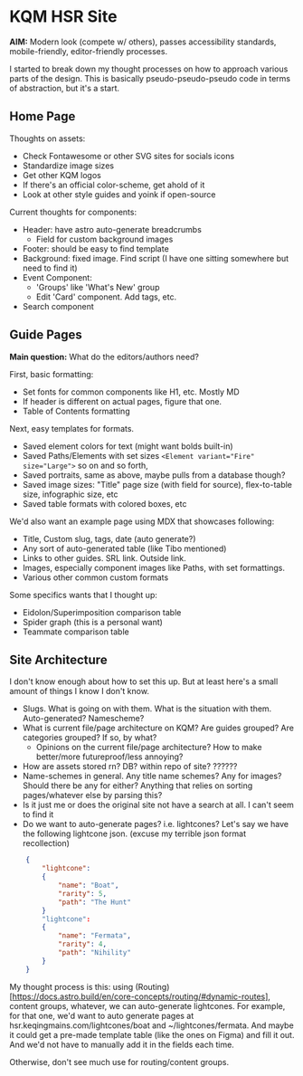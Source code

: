 # KQM HSR Site
**AIM:** Modern look (compete w/ others), passes accessibility standards, mobile-friendly, editor-friendly processes.

I started to break down my thought processes on how to approach various parts of the design. This is basically pseudo-pseudo-pseudo code in terms of abstraction, but it's a start.

## Home Page 
Thoughts on assets:
- Check Fontawesome or other SVG sites for socials icons
- Standardize image sizes
- Get other KQM logos
- If there's an official color-scheme, get ahold of it
- Look at other style guides and yoink if open-source

Current thoughts for components: 
- Header: have astro auto-generate breadcrumbs
    - Field for custom background images
- Footer: should be easy to find template
- Background: fixed image. Find script (I have one sitting somewhere but need to find it)
- Event Component:
	- 'Groups' like 'What's New' group
	- Edit 'Card' component. Add tags, etc. 
 - Search component

## Guide Pages
**Main question:** What do the editors/authors need?

First, basic formatting: 
- Set fonts for common components like H1, etc. Mostly MD
- If header is different on actual pages, figure that one. 
- Table of Contents formatting

Next, easy templates for formats.
- Saved element colors for text (might want bolds built-in)
- Saved Paths/Elements with set sizes ```<Element variant="Fire" size="Large">``` so on and so forth, 
- Saved portraits, same as above, maybe pulls from a database though? 
- Saved image sizes: "Title" page size (with field for source), flex-to-table size, infographic size, etc
 - Saved table formats with colored boxes, etc


We'd also want an example page using MDX that showcases following:
- Title, Custom slug, tags, date (auto generate?)
- Any sort of auto-generated table (like Tibo mentioned)
- Links to other guides. SRL link. Outside link.
- Images, especially component images like Paths, with set formattings.
- Various other common custom formats

Some specifics wants that I thought up:
- Eidolon/Superimposition comparison table
- Spider graph (this is a personal want)
- Teammate comparison table

## Site Architecture
I don't know enough about how to set this up. But at least here's a small amount of things I know I don't know. 
- Slugs. What is going on with them. What is the situation with them. Auto-generated? Namescheme?
- What is current file/page architecture on KQM? Are guides grouped? Are categories grouped? If so, by what?
    - Opinions on the current file/page architecture? How to make better/more futureproof/less annoying?
- How are assets stored rn? DB? within repo of site? ??????
- Name-schemes in general. Any title name schemes? Any for images? Should there be any for either? Anything that relies on sorting pages/whatever else by parsing this? 
- Is it just me or does the original site not have a search at all. I can't seem to find it
- Do we want to auto-generate pages? i.e. lightcones? Let's say we have the following lightcone json. (excuse my terrible json format recollection)
 
```json
    {
        "lightcone": 
        {
            "name": "Boat",
            "rarity": 5,
            "path": "The Hunt"
        }
        "lightcone": 
        {
            "name": "Fermata",
            "rarity": 4,
            "path": "Nihility"
        }
    }
```


My thought process is this: using (Routing)[https://docs.astro.build/en/core-concepts/routing/#dynamic-routes], content groups, whatever, we can auto-generate lightcones. For example, for that one, we'd want to auto generate pages at hsr.keqingmains.com/lightcones/boat and ~/lightcones/fermata. And maybe it could get a pre-made template table (like the ones on Figma) and fill it out. And we'd not have to manually add it in the fields each time. 

Otherwise, don't see much use for routing/content groups. 



